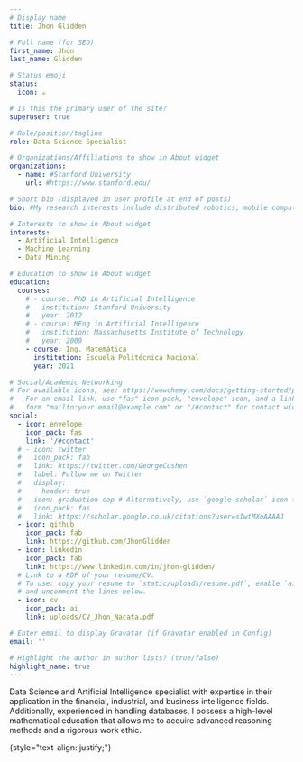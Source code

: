 ```yaml
---
# Display name
title: Jhon Glidden

# Full name (for SEO)
first_name: Jhon 
last_name: Glidden

# Status emoji
status:
  icon: ☕️

# Is this the primary user of the site?
superuser: true

# Role/position/tagline
role: Data Science Specialist

# Organizations/Affiliations to show in About widget
organizations:
  - name: #Stanford University
    url: #https://www.stanford.edu/

# Short bio (displayed in user profile at end of posts)
bio: #My research interests include distributed robotics, mobile computing and programmable matter.

# Interests to show in About widget
interests:
  - Artificial Intelligence
  - Machine Learning
  - Data Mining

# Education to show in About widget
education:
  courses:
    # - course: PhD in Artificial Intelligence
    #   institution: Stanford University
    #   year: 2012
    # - course: MEng in Artificial Intelligence
    #   institution: Massachusetts Institute of Technology
    #   year: 2009
    - course: Ing. Matemática
      institution: Escuela Politécnica Nacional
      year: 2021

# Social/Academic Networking
# For available icons, see: https://wowchemy.com/docs/getting-started/page-builder/#icons
#   For an email link, use "fas" icon pack, "envelope" icon, and a link in the
#   form "mailto:your-email@example.com" or "/#contact" for contact widget.
social:
  - icon: envelope
    icon_pack: fas
    link: '/#contact'
  # - icon: twitter
  #   icon_pack: fab
  #   link: https://twitter.com/GeorgeCushen
  #   label: Follow me on Twitter
  #   display:
  #     header: true
  # - icon: graduation-cap # Alternatively, use `google-scholar` icon from `ai` icon pack
  #   icon_pack: fas
  #   link: https://scholar.google.co.uk/citations?user=sIwtMXoAAAAJ
  - icon: github
    icon_pack: fab
    link: https://github.com/JhonGlidden
  - icon: linkedin
    icon_pack: fab
    link: https://www.linkedin.com/in/jhon-glidden/
  # Link to a PDF of your resume/CV.
  # To use: copy your resume to `static/uploads/resume.pdf`, enable `ai` icons in `params.yaml`,
  # and uncomment the lines below.
  - icon: cv
    icon_pack: ai
    link: uploads/CV_Jhon_Nacata.pdf

# Enter email to display Gravatar (if Gravatar enabled in Config)
email: ''

# Highlight the author in author lists? (true/false)
highlight_name: true
---
```


Data Science and Artificial Intelligence specialist with expertise in their application in the financial, industrial, and business intelligence fields. Additionally, experienced in handling databases, I possess a high-level mathematical education that allows me to acquire advanced reasoning methods and a rigorous work ethic.

{style="text-align: justify;"}
